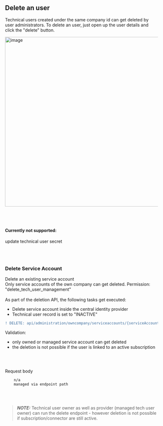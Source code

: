 ## Delete an user
Technical users created under the same company id can get deleted by user administrators.
To delete an user, just open up the user details and click the "delete" button.

<img width="558" alt="image" src="https://user-images.githubusercontent.com/94133633/210966679-5997f888-c7af-4ff4-b2e9-474c1e0f9009.png">

<br>
<br>
<br>
<br>

#### Currently not supported:

update technical user secret

<br>
<br>

### Delete Service Account

Delete an existing service account  
Only service accounts of the own company can get deleted.
Permission: "delete_tech_user_management"
<br>
<br>
As part of the deletion API, the following tasks get executed:

* Delete service account inside the central identity provider
* Technical user record is set to "INACTIVE"


```diff
! DELETE: api/administration/owncompany/serviceaccounts/{serviceAccountId}
```

Validation:
* only owned or managed service account can get deleted
* the deletion is not possible if the user is linked to an active subscription

<br>

<br>

Request body

		n/a
		managed via endpoint path

<br>
<br>

> **_NOTE:_**  Technical user owner as well as provider (managed tech user owner) can run the delete endpoint - however deletion is not possible if subscription/connector are still active.

<br>
<br>

